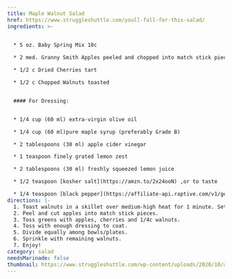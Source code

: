 ```yaml
---
title: Maple Walnut Salad
href: https://www.struggleshuttle.com/youll-fall-for-this-salad/
ingredients: >-
  

  * 5 oz. Baby Spring Mix 10c

  * 2 med. Granny Smith Apples peeled and chopped into match stick pieces

  * 1/2 c Dried Cherries tart

  * 1/2 c Chopped Walnuts toasted


  #### For Dressing:


  * 1/4 cup (60 ml) extra-virgin olive oil

  * 1/4 cup (60 ml)pure maple syrup (preferably Grade B)

  * 2 tablespoons (30 ml) apple cider vinegar

  * 1 teaspoon finely grated lemon zest

  * 2 tablespoons (30 ml) freshly squeezed lemon juice

  * 1/2 teaspoon [kosher salt](https://amzn.to/2x24ooN) ,or to taste

  * 1/4 teaspoon [black pepper](https://affiliate-api.raptive.com/v1/get/link?keyword=black+pepper&site_id=5d0b9501acbf46587063f095&site_name=Mommys+Home+Cooking&subid1=5d0b9501acbf46587063f095&trackid=ec21G0eqTYaWltcLSX1N0%7Eplt%7Clm&aflt=plt%7Cdyn&referral_url=https%3A%2F%2Fmommyshomecooking.com%2Fmaple-vinaigrette%2F%23recipe&sharedid=ingredient-split-test#lnk=sametab) ,or to taste
directions: |-
  1. Toast walnuts in a skillet over medium-high heat for 1 minute. Set aside.
  2. Peel and cut apples into match stick pieces.
  3. Toss greens with apples, cherries and 1/4c walnuts.
  4. Toss with enough dressing to coat.
  5. Divide equally among bowls/plates.
  6. Sprinkle with remaining walnuts.
  7. Enjoy!
category: salad
needsMarinade: false
thumbnail: https://www.struggleshuttle.com/wp-content/uploads/2020/10/a56d7f6133c59f6ad1fb07eb1587294a-2-500x500.jpg
---
```

